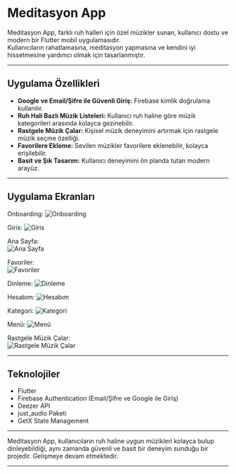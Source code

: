 # Meditasyon App

Meditasyon App, farklı ruh halleri için özel müzikler sunan, kullanıcı dostu ve modern bir Flutter mobil uygulamasıdır.  
Kullanıcıların rahatlamasına, meditasyon yapmasına ve kendini iyi hissetmesine yardımcı olmak için tasarlanmıştır.

---

## Uygulama Özellikleri

- **Google ve Email/Şifre ile Güvenli Giriş:** Firebase kimlik doğrulama kullanılır.
- **Ruh Hali Bazlı Müzik Listeleri:** Kullanıcı ruh haline göre müzik kategorileri arasında kolayca gezinebilir.
- **Rastgele Müzik Çalar:** Kişisel müzik deneyimini artırmak için rastgele müzik seçme özelliği.
- **Favorilere Ekleme:** Sevilen müzikler favorilere eklenebilir, kolayca erişilebilir.
- **Basit ve Şık Tasarım:** Kullanıcı deneyimini ön planda tutan modern arayüz.

---

## Uygulama Ekranları


Onboarding:
![Onboarding](screenshots/Onboarding.png)

Giris:
![Giris](screenshots/giris-ekrani.png)

Ana Sayfa:  
![Ana Sayfa](screenshots/ana-sayfa.png)

Favoriler:  
![Favoriler](screenshots/favoriler.png)

Dinleme:
![Dinleme](screenshots/dinleme.png)

Hesabım:
![Hesabım](screenshots/hesabim.png)

Kategori:
![Kategori](screenshots/kategori.png)

Menü:
![Menü](screenshots/kaydirilabilir-menü.png)

Rastgele Müzik Çalar:  
![Rastgele Müzik Çalar](screenshots/rastgele-müzik.png)



---

## Teknolojiler

- Flutter
- Firebase Authentication  (Email/Şifre ve Google ile Giriş)
- Deezer API
- just_audio Paketi
- GetX State Management

---

Meditasyon App, kullanıcıların ruh haline uygun müzikleri kolayca bulup dinleyebildiği, aynı zamanda güvenli ve basit bir deneyim sunduğu bir projedir. Gelişmeye devam etmektedir.

---

